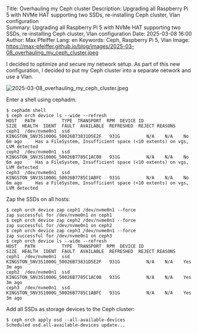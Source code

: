 Title: Overhauling my Ceph cluster 
Description: Upgrading all Raspberry Pi 5 with NVMe HAT supporting two SSDs, re-installing Ceph cluster, Vlan configuration    
Summary: Upgrading all Raspberry Pi 5 with NVMe HAT supporting two SSDs, re-installing Ceph cluster, Vlan configuration
Date: 2025-03-08 16:00
Author: Max Pfeiffer
Lang: en
Keywords: Ceph, Raspberry Pi 5, Vlan
Image: https://max-pfeiffer.github.io/blog/images/2025-03-08_overhauling_my_ceph_cluster.jpeg

I decided to optimize and secure my network setup. As part of this new configuration, I decided to put my Ceph cluster
into a separate network and use a Vlan.


![2025-03-08_overhauling_my_ceph_cluster.jpeg]({static}/images/2025-03-08_overhauling_my_ceph_cluster.jpeg)

Enter a shell using cephadm:
```shell
$ cephadm shell
$ ceph orch device ls --wide --refresh
HOST   PATH          TYPE  TRANSPORT  RPM  DEVICE ID                              SIZE  HEALTH  IDENT  FAULT  AVAILABLE  REFRESHED  REJECT REASONS                                                           
ceph1  /dev/nvme0n1  ssd                   KINGSTON_SNV3S1000G_50026B73831D5E2F   931G          N/A    N/A    No         6m ago     Has a FileSystem, Insufficient space (<10 extents) on vgs, LVM detected  
ceph2  /dev/nvme0n1  ssd                   KINGSTON_SNV3S1000G_50026B7785C1AC00   931G          N/A    N/A    No         6m ago     Has a FileSystem, Insufficient space (<10 extents) on vgs, LVM detected  
ceph3  /dev/nvme0n1  ssd                   KINGSTON_SNV3S1000G_50026B7785C1ABFC   931G          N/A    N/A    No         6m ago     Has a FileSystem, Insufficient space (<10 extents) on vgs, LVM detected
```
Zap the SSDs on all hosts:
```shell
$ ceph orch device zap ceph1 /dev/nvme0n1 --force
zap successful for /dev/nvme0n1 on ceph1
$ ceph orch device zap ceph2 /dev/nvme0n1 --force
zap successful for /dev/nvme0n1 on ceph2
$ ceph orch device zap ceph3 /dev/nvme0n1 --force
zap successful for /dev/nvme0n1 on ceph3
$ ceph orch device ls --wide --refresh
HOST   PATH          TYPE  TRANSPORT  RPM  DEVICE ID                              SIZE  HEALTH  IDENT  FAULT  AVAILABLE  REFRESHED  REJECT REASONS  
ceph1  /dev/nvme0n1  ssd                   KINGSTON_SNV3S1000G_50026B73831D5E2F   931G          N/A    N/A    Yes        3m ago                     
ceph2  /dev/nvme0n1  ssd                   KINGSTON_SNV3S1000G_50026B7785C1AC00   931G          N/A    N/A    Yes        3m ago                     
ceph3  /dev/nvme0n1  ssd                   KINGSTON_SNV3S1000G_50026B7785C1ABFC   931G          N/A    N/A    Yes        3m ago                     
```
Add all SSDs as storage devices to the Ceph cluster:
```shell
$ ceph orch apply osd --all-available-devices
Scheduled osd.all-available-devices update...
```